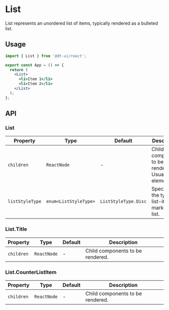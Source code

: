 # List

List represents an unordered list of items, typically rendered as a bulleted list.

## Usage

```jsx
import { List } from '@dt-ui/react';

export const App = () => {
  return (
    <List>
      <li>Item 1</li>
      <li>Item 2</li>
    </List>
  );
};
```

## API

### List

| Property        | Type                  | Default              | Description                                              |
| --------------- | --------------------- | -------------------- | -------------------------------------------------------- |
| `children`      | `ReactNode`           | -                    | Child components to be rendered. Usually `<li>` elements |
| `listStyleType` | `enum<ListStyleType>` | `ListStyleType.Disc` | Specifies the type of list-item marker in a list.        |

### List.Title

| Property   | Type        | Default | Description                      |
| ---------- | ----------- | ------- | -------------------------------- |
| `children` | `ReactNode` | -       | Child components to be rendered. |

### List.CounterListItem

| Property   | Type        | Default | Description                      |
| ---------- | ----------- | ------- | -------------------------------- |
| `children` | `ReactNode` | -       | Child components to be rendered. |
